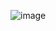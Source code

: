 ![image](https://github.com/Kawewisate/MasterDuel/assets/68786705/6b48417c-e8aa-4a8a-8b82-f85a73ab206c)
